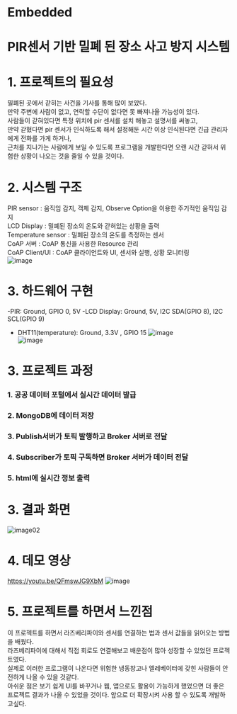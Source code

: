 # Embedded
# PIR센서 기반 밀폐 된 장소 사고 방지 시스템
 
 # 1. 프로젝트의 필요성
 밀폐된 곳에서 갇히는 사건을 기사를 통해 많이 보았다.<br>
 만약 주변에 사람이 없고, 연락할 수단이 없다면  못 빠져나올 가능성이 있다.<br>
 사람들이 갇혀있다면 특정 위치에 pir 센서를 설치 해놓고 설명서를 써놓고,<br>
 만약 갇혔다면 pir 센서가 인식하도록 해서 설정해둔 시간 이상 인식된다면 긴급 관리자에게 전화를 가게 하거나,<br> 
 근처를 지나가는 사람에게 보일 수 있도록 프로그램을 개발한다면 오랜 시간 갇혀서 위험한 상황이 나오는 것을 줄일 수 있을 것이다.<br>

 # 2. 시스템 구조
  PIR sensor :  움직임 감지, 객체 감지, Observe Option을 이용한 주기적인 움직임 감지<br>
  LCD Display :  밀폐된 장소의 온도와 갇혀있는 상황을 출력<br>
  Temperature sensor : 밀폐된 장소의 온도를 측정하는 센서<br>
  CoAP 서버 : CoAP 통신을 사용한 Resource 관리<br>
  CoAP Client/UI : CoAP 클라이언트와 UI, 센서와 실행, 상황 모니터링<br>
  ![image](https://user-images.githubusercontent.com/71144019/169632820-3d4db958-fe44-4d9e-a677-ec6993601fc7.png)

# 3. 하드웨어 구현
  -PIR: Ground, GPIO 0, 5V
  -LCD Display: Ground, 5V, I2C SDA(GPIO 8), I2C SCL(GPIO 9)
  - DHT11(temperature): Ground, 3.3V , GPIO 15
![image](https://user-images.githubusercontent.com/71144019/169632866-84726107-6baa-4abb-9e93-bd1f4babb281.png)<br>
![image](https://user-images.githubusercontent.com/71144019/169632869-6539aaf5-2470-41e4-bbb1-1665a954d516.png)<br>


# 3. 프로젝트 과정
### 1. 공공 데이터 포털에서 실시간 데이터 발급 
### 2. MongoDB에 데이터 저장
### 3. Publish서버가 토픽 발행하고 Broker 서버로 전달
### 4. Subscriber가 토픽 구독하면 Broker 서버가 데이터 전달
### 5. html에 실시간 정보 출력
 
# 3. 결과 화면
![image02](https://user-images.githubusercontent.com/71144019/122520907-2bc11500-d04f-11eb-9fb0-58c3ce8b5841.png)

# 4. 데모 영상
https://youtu.be/QFmswJG9XbM
![image](https://user-images.githubusercontent.com/71144019/169633054-83f8aa19-d9c0-407f-b2b6-7d83a0cdd5d7.png)

# 5. 프로젝트를 하면서 느낀점
 이 프로젝트를 하면서 라즈베리파이와 센서를 연결하는 법과 센서 값들을 읽어오는 방법을 배웠다.<br>
 라즈베리파이에 대해서 직접 회로도 연결해보고 배운점이 많아 성장할 수 있었던 프로젝트였다.<br>
 실제로 이러한 프로그램이 나온다면 위험한 냉동창고나 엘레베이터에 갖힌 사람들이 안전하게 나올 수 있을 것같다.<br>
 아쉬운 점은 보기 쉽게 UI를 바꾸거나 웹, 앱으로도 활용이 가능하게 했었으면 더 좋은 프로젝트 결과가 나올 수 있었을 것이다.
 앞으로 더 확장시켜 사용 할 수 있도록 개발하고싶다.<br>
 
 
